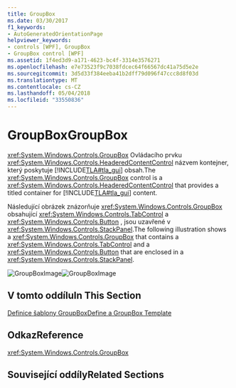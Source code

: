 ```yaml
---
title: GroupBox
ms.date: 03/30/2017
f1_keywords:
- AutoGeneratedOrientationPage
helpviewer_keywords:
- controls [WPF], GroupBox
- GroupBox control [WPF]
ms.assetid: 1f4ed3d9-a171-4623-bc4f-3314e3576271
ms.openlocfilehash: e7e73523f9c7038fdcec64f66567dc41a75d5e2e
ms.sourcegitcommit: 3d5d33f384eeba41b2dff79d096f47ccc8d8f03d
ms.translationtype: MT
ms.contentlocale: cs-CZ
ms.lasthandoff: 05/04/2018
ms.locfileid: "33550836"
---
```

# <a name="groupbox"></a><span data-ttu-id="ef54e-102">GroupBox</span><span class="sxs-lookup"><span data-stu-id="ef54e-102">GroupBox</span></span>
<span data-ttu-id="ef54e-103"><xref:System.Windows.Controls.GroupBox> Ovládacího prvku <xref:System.Windows.Controls.HeaderedContentControl> názvem kontejner, který poskytuje [!INCLUDE[TLA#tla_gui](../../../../includes/tlasharptla-gui-md.md)] obsah.</span><span class="sxs-lookup"><span data-stu-id="ef54e-103">The <xref:System.Windows.Controls.GroupBox> control is a <xref:System.Windows.Controls.HeaderedContentControl> that provides a titled container for [!INCLUDE[TLA#tla_gui](../../../../includes/tlasharptla-gui-md.md)] content.</span></span>  
  
 <span data-ttu-id="ef54e-104">Následující obrázek znázorňuje <xref:System.Windows.Controls.GroupBox> obsahující <xref:System.Windows.Controls.TabControl> a <xref:System.Windows.Controls.Button> , jsou uzavřené v <xref:System.Windows.Controls.StackPanel>.</span><span class="sxs-lookup"><span data-stu-id="ef54e-104">The following illustration shows a <xref:System.Windows.Controls.GroupBox> that contains a <xref:System.Windows.Controls.TabControl> and a <xref:System.Windows.Controls.Button> that are enclosed in a <xref:System.Windows.Controls.StackPanel>.</span></span>  
  
 <span data-ttu-id="ef54e-105">![GroupBoxImage](../../../../docs/framework/wpf/controls/media/groupboximage.JPG "GroupBoxImage")</span><span class="sxs-lookup"><span data-stu-id="ef54e-105">![GroupBoxImage](../../../../docs/framework/wpf/controls/media/groupboximage.JPG "GroupBoxImage")</span></span>  
  
## <a name="in-this-section"></a><span data-ttu-id="ef54e-106">V tomto oddílu</span><span class="sxs-lookup"><span data-stu-id="ef54e-106">In This Section</span></span>  
 [<span data-ttu-id="ef54e-107">Definice šablony GroupBox</span><span class="sxs-lookup"><span data-stu-id="ef54e-107">Define a GroupBox Template</span></span>](../../../../docs/framework/wpf/controls/how-to-define-a-groupbox-template.md)  
  
## <a name="reference"></a><span data-ttu-id="ef54e-108">Odkaz</span><span class="sxs-lookup"><span data-stu-id="ef54e-108">Reference</span></span>  
 <xref:System.Windows.Controls.GroupBox>  
  
## <a name="related-sections"></a><span data-ttu-id="ef54e-109">Související oddíly</span><span class="sxs-lookup"><span data-stu-id="ef54e-109">Related Sections</span></span>
